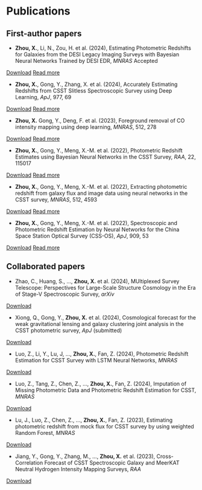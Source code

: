 # Publications

## First-author papers
<div class="publication-item">

* **Zhou, X.**, Li, N., Zou, H. et al. (2024), Estimating Photometric Redshifts for Galaxies from the DESI Legacy Imaging Surveys with Bayesian Neural Networks Trained by DESI EDR, *MNRAS* Accepted
<div class="publication-links">
<a href="../publications/zhou2024estimating.pdf" class="pub-button pub-website" target="_blank" rel="noopener noreferrer">Download</a>
<a href="research.html#desi-photo-z" class="pub-button pub-details">Read more</a>
</div>
</div>


<div class="publication-item">

* **Zhou, X.**, Gong, Y., Zhang, X. et al. (2024), Accurately Estimating Redshifts from CSST Slitless Spectroscopic Survey using Deep Learning, *ApJ*, 977, 69
<div class="publication-links">
<a href="../publications/zhou2024accurately.pdf" class="pub-button pub-website" target="_blank" rel="noopener noreferrer">Download</a>
<a href="research.html#csst-spec-z" class="pub-button pub-details">Read more</a>
</div>
</div>

<div class="publication-item">

* **Zhou, X.** Gong, Y., Deng, F. et al. (2023), Foreground removal of CO intensity mapping using deep learning, *MNRAS*, 512, 278
<div class="publication-links">
<a href="../publications/zhou2023foreground.pdf" class="pub-button pub-website" target="_blank" rel="noopener noreferrer">Download</a>
<a href="research.html#co-foreground" class="pub-button pub-details">Read more</a>
</div>
</div>

<div class="publication-item">

* **Zhou, X.**, Gong, Y., Meng, X.-M. et al. (2022), Photometric Redshift Estimates using Bayesian Neural Networks in the CSST Survey, *RAA*, 22, 115017
<div class="publication-links">
<a href="../publications/zhou2022photometric.pdf" class="pub-button pub-website" target="_blank" rel="noopener noreferrer">Download</a>
<a href="research.html#csst-photo-z" class="pub-button pub-details">Read more</a>
</div>
</div>

<div class="publication-item">

* **Zhou, X.**, Gong, Y., Meng, X.-M. et al. (2022), Extracting photometric redshift from galaxy flux and image data using neural networks in the CSST survey, *MNRAS*, 512, 4593
<div class="publication-links">
<a href="../publications/zhou2022extracting.pdf" class="pub-button pub-website" target="_blank" rel="noopener noreferrer">Download</a>
<a href="research.html#csst-photo-z" class="pub-button pub-details">Read more</a>
</div>
</div>

<div class="publication-item">

* **Zhou, X.**, Gong, Y., Meng, X.-M. et al. (2022), Spectroscopic and Photometric Redshift Estimation by Neural Networks for the China Space Station Optical Survey (CSS-OS), *ApJ*, 909, 53
<div class="publication-links">
<a href="../publications/zhou2021spectroscopic.pdf" class="pub-button pub-website" target="_blank" rel="noopener noreferrer">Download</a>
<a href="research.html#csst-photo-z" class="pub-button pub-details">Read more</a>
</div>
</div>


## Collaborated papers

<div class="publication-item">

* Zhao, C., Huang, S., ..., **Zhou, X.** et al. (2024), MUltiplexed Survey Telescope: Perspectives for Large-Scale Structure Cosmology in the Era of Stage-V Spectroscopic Survey, *arXiv*
<div class="publication-links">
<a href="https://arxiv.org/abs/2411.07970" class="pub-button pub-website">Download</a>
</div>
</div>


<div class="publication-item">

* Xiong, Q., Gong, Y., **Zhou, X.** et al. (2024), Cosmological forecast for the weak gravitational lensing and galaxy clustering joint analysis in the CSST photometric survey, *ApJ* (submitted)
<div class="publication-links">
<a href="https://arxiv.org/abs/2410.19388" class="pub-button pub-website">Download</a>
</div>
</div>

<div class="publication-item">

* Luo, Z., Li, Y., Lu, J, ..., **Zhou, X.**, Fan, Z. (2024), Photometric Redshift Estimation for CSST Survey with LSTM Neural Networks, *MNRAS*
<div class="publication-links">
<a href="https://doi.org/10.1093/mnras/stae2446" class="pub-button pub-website">Download</a>
</div>
</div>

<div class="publication-item">

* Luo, Z., Tang, Z., Chen, Z., ..., **Zhou, X.**, Fan, Z. (2024), Imputation of Missing Photometric Data and Photometric Redshift Estimation for CSST, *MNRAS*
<div class="publication-links">
<a href="https://doi.org/10.1093/mnras/stae1397" class="pub-button pub-website">Download</a>
</div>
</div>

<div class="publication-item">

* Lu, J., Luo, Z., Chen, Z., ..., **Zhou, X.**, Fan, Z. (2023), Estimating photometric redshift from mock flux for CSST survey by using weighted Random Forest, *MNRAS*
<div class="publication-links">
<a href="https://doi.org/10.1093/mnras/stad3976" class="pub-button pub-website">Download</a>
</div>
</div>

<div class="publication-item">

* Jiang, Y., Gong, Y., Zhang, M., ..., **Zhou, X.** et al. (2023), Cross-Correlation Forecast of CSST Spectroscopic Galaxy and MeerKAT Neutral Hydrogen Intensity Mapping Surveys, *RAA*
<div class="publication-links">
<a href="https://iopscience.iop.org/article/10.1088/1674-4527/accdc0" class="pub-button pub-website">Download</a>
</div>
</div>

